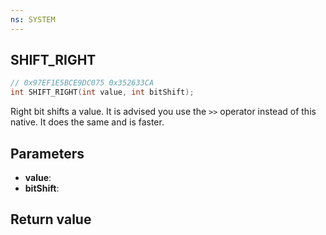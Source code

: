 ```yaml
---
ns: SYSTEM
---
```

## SHIFT_RIGHT

```c
// 0x97EF1E5BCE9DC075 0x352633CA
int SHIFT_RIGHT(int value, int bitShift);
```

Right bit shifts a value.
It is advised you use the `>>` operator instead of this native. It does the same and is faster.

## Parameters
* **value**: 
* **bitShift**: 

## Return value
